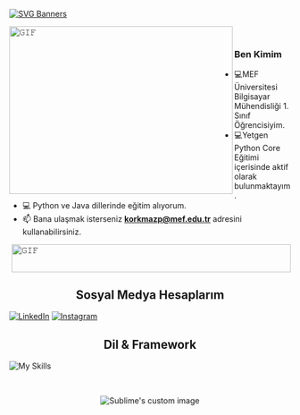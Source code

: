 
[![SVG Banners](https://svg-banners.vercel.app/api?type=typeWriter&text1=Polat%20Korkmaz%20👨‍💻&width=1200&height=350)](https://github.com/Akshay090/svg-banners)

<a target="_blank"><img align="left" height="300" width="400" alt="𝙶𝙸𝙵" src="https://user-images.githubusercontent.com/74038190/212749171-b84692a8-2b04-4e3b-93ca-ac14705da224.gif"></a>

<br/>

### Ben Kimim
- :computer:MEF Üniversitesi Bilgisayar Mühendisliği 1. Sınıf Öğrencisiyim.
- :computer:Yetgen Python Core Eğitimi içerisinde aktif olarak bulunmaktayım.
- :computer: Python ve Java dillerinde eğitim alıyorum.
- 📫 Bana ulaşmak isterseniz **korkmazp@mef.edu.tr** adresini kullanabilirsiniz. 

<a target="_blank"><img align="right" height="50" width="500" alt="𝙶𝙸𝙵" src="https://user-images.githubusercontent.com/74038190/212284158-e840e285-664b-44d7-b79b-e264b5e54825.gif"></a>
<br>

<body/>
<br/>
 <h2 align="center">Sosyal Medya Hesaplarım </h2>
 
[![LinkedIn](https://img.shields.io/badge/linkedin-%230077B5.svg?style=for-the-badge&logo=linkedin&logoColor=white)](https://www.linkedin.com/in/polatkorkmaz/)
[![Instagram](https://img.shields.io/badge/Instagram-%23E4405F.svg?style=for-the-badge&logo=Instagram&logoColor=white)](https://www.instagram.com/polatkkorkmaz/)

<h2 align="center">Dil & Framework</h2>

![My Skills](https://skillicons.dev/icons?i=java,py)

<br>
<body>
<p align="center">
  <img src="https://user-images.githubusercontent.com/102360167/216442278-c5e9e92a-147d-4744-992c-d2c9b203955b.gif" alt="Sublime's custom image"/>
</p>




